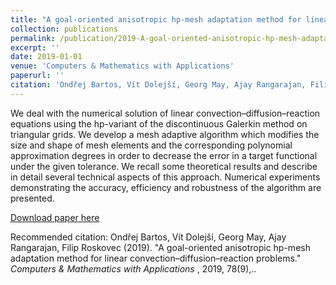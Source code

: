 ```yaml
---
title: "A goal-oriented anisotropic hp-mesh adaptation method for linear convection–diffusion–reaction problems"
collection: publications
permalink: /publication/2019-A-goal-oriented-anisotropic-hp-mesh-adaptation-method-for-linear-convection–diffusion–reaction-problems"
excerpt: ''
date: 2019-01-01
venue: 'Computers & Mathematics with Applications'
paperurl: ''
citation: 'Ondřej Bartos, Vít Dolejší, Georg May, Ajay Rangarajan, Filip Roskovec (2019). &quot;A goal-oriented anisotropic hp-mesh adaptation method for linear convection–diffusion–reaction problems.&quot; <i>Computers & Mathematics with Applications</i> , 2019, 78(9),.'
---
```

We deal with the numerical solution of linear convection–diffusion–reaction equations using the hp-variant of the discontinuous Galerkin method on triangular grids. We develop a mesh adaptive algorithm which modifies the size and shape of mesh elements and the corresponding polynomial approximation degrees in order to decrease the error in a target functional under the given tolerance. We recall some theoretical results and describe in detail several technical aspects of this approach. Numerical experiments demonstrating the accuracy, efficiency and robustness of the algorithm are presented.

[Download paper here](https://www.sciencedirect.com/science/article/pii/S0898122119301774)

Recommended citation: Ondřej Bartos, Vít Dolejší, Georg May, Ajay Rangarajan, Filip Roskovec (2019). &quot;A goal-oriented anisotropic hp-mesh adaptation method for linear convection–diffusion–reaction problems.&quot; <i>Computers & Mathematics with Applications</i> , 2019, 78(9),..